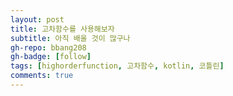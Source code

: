 ```yaml
---
layout: post
title: 고차함수를 사용해보자
subtitle: 아직 배울 것이 많구나
gh-repo: bbang208
gh-badge: [follow]
tags: [highorderfunction, 고차함수, kotlin, 코틀린]
comments: true
---
```


